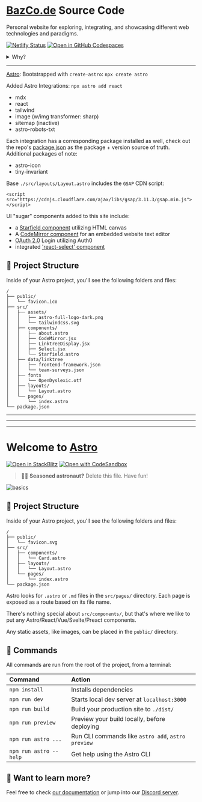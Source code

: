 # [BazCo.de](https://bazco.de) Source Code

Personal website for exploring, integrating, and showcasing different web technologies and paradigms.

[![Netlify Status](https://api.netlify.com/api/v1/badges/857dcf2e-8d2d-480e-b9f5-465481f0a707/deploy-status)](https://app.netlify.com/sites/infallible-mcclintock-d4edd3/deploys)
[![Open in GitHub Codespaces](https://github.com/codespaces/badge.svg)](https://github.com/codespaces/new?hide_repo_select=true&ref=main&repo=577475091)

<details>
    <summary>Why?</summary>

When learning, there is no replacement for doing.

And a wonderful aspect of software development is once you've done something - it is always done and can be referenced and enhanced.

This website+repo serve as a sandbox, archive, toolbox, and showcase.

</details>

---

[Astro](https://astro.build): Bootstrapped with `create-astro`: `npx create astro`

Added Astro Integrations: `npx astro add react`

- mdx
- react
- tailwind
- image (w/img transformer: sharp)
- sitemap (inactive)
- astro-robots-txt

Each integration has a corresponding package installed as well, check out the repo's [package.json](./package.json) as the package + version source of truth. Additional packages of note:

- astro-icon
- tiny-invariant

Base `./src/layouts/Layout.astro` includes the `GSAP` CDN script:

`<script src="https://cdnjs.cloudflare.com/ajax/libs/gsap/3.11.3/gsap.min.js"></script>`

UI "sugar" components added to this site include:

- a [Starfield component](./src/components/Starfield.astro) utilizing HTML canvas
- A [CodeMirror component](./src/components/CodeMirror.jsx) for an embedded website text editor
- [OAuth 2.0](./src/pages/login.astro) Login utilizing Auth0
- integrated ['react-select' component](./src/components/Select.jsx)

## 🚀 Project Structure

Inside of your Astro project, you'll see the following folders and files:

```
/
├── public/
│   └── favicon.ico
├── src/
│   ├── assets/
│   │   ├── astro-full-logo-dark.png
│   │   └── tailwindcss.svg
│   ├── components/
│   │   ├── about.astro
│   │   ├── CodeMirror.jsx
│   │   ├── LinktreeDisplay.jsx
│   │   ├── Select.jsx
│   │   └── Starfield.astro
│   ├── data/linktree
│   │   ├── frontend-framework.json
│   │   └── team-surveys.json
│   ├── fonts
│   │   └── OpenDyslexic.otf
│   ├── layouts/
│   │   └── Layout.astro
│   └── pages/
│       └── index.astro
└── package.json
```

<hr />
<hr />
<hr />

# Welcome to [Astro](https://astro.build)

[![Open in StackBlitz](https://developer.stackblitz.com/img/open_in_stackblitz.svg)](https://stackblitz.com/github/withastro/astro/tree/latest/examples/basics)
[![Open with CodeSandbox](https://assets.codesandbox.io/github/button-edit-lime.svg)](https://codesandbox.io/s/github/withastro/astro/tree/latest/examples/basics)

> 🧑‍🚀 **Seasoned astronaut?** Delete this file. Have fun!

![basics](https://user-images.githubusercontent.com/4677417/186188965-73453154-fdec-4d6b-9c34-cb35c248ae5b.png)

## 🚀 Project Structure

Inside of your Astro project, you'll see the following folders and files:

```
/
├── public/
│   └── favicon.svg
├── src/
│   ├── components/
│   │   └── Card.astro
│   ├── layouts/
│   │   └── Layout.astro
│   └── pages/
│       └── index.astro
└── package.json
```

Astro looks for `.astro` or `.md` files in the `src/pages/` directory. Each page is exposed as a route based on its file name.

There's nothing special about `src/components/`, but that's where we like to put any Astro/React/Vue/Svelte/Preact components.

Any static assets, like images, can be placed in the `public/` directory.

## 🧞 Commands

All commands are run from the root of the project, from a terminal:

| Command                | Action                                             |
| :--------------------- | :------------------------------------------------- |
| `npm install`          | Installs dependencies                              |
| `npm run dev`          | Starts local dev server at `localhost:3000`        |
| `npm run build`        | Build your production site to `./dist/`            |
| `npm run preview`      | Preview your build locally, before deploying       |
| `npm run astro ...`    | Run CLI commands like `astro add`, `astro preview` |
| `npm run astro --help` | Get help using the Astro CLI                       |

## 👀 Want to learn more?

Feel free to check [our documentation](https://docs.astro.build) or jump into our [Discord server](https://astro.build/chat).
